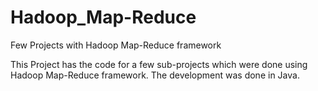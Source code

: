 Hadoop_Map-Reduce
=================

Few Projects with Hadoop Map-Reduce framework

This Project has the code for a few sub-projects which were done using Hadoop Map-Reduce framework. The development was done in Java.
